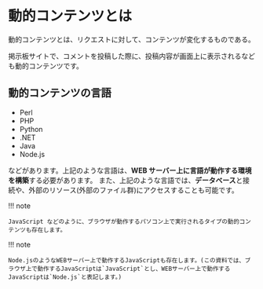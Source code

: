 # 動的コンテンツとは

動的コンテンツとは、リクエストに対して、コンテンツが変化するものである。

掲示板サイトで、コメントを投稿した際に、投稿内容が画面上に表示されるなども動的コンテンツです。

## 動的コンテンツの言語

- Perl
- PHP
- Python
- .NET
- Java
- Node.js

などがあります。上記のような言語は、**WEB サーバー上に言語が動作する環境を構築**する必要があります。
また、上記のような言語では、**データベース**と接続や、外部のリソース(外部のファイル群)にアクセスすることも可能です。

!!! note

    JavaScript などのように、ブラウザが動作するパソコン上で実行されるタイプの動的コンテンツも存在します。

!!! note

    Node.jsのようなWEBサーバー上で動作するJavaScriptも存在します。(この資料では、ブラウザ上で動作するJavaScriptは`JavaScript`とし、WEBサーバー上で動作するJavaScriptは`Node.js`と表記します。)
